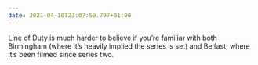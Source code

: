 ```yaml
---
date: 2021-04-10T23:07:59.797+01:00
---
```


Line of Duty is much harder to believe if you’re familiar with both Birmingham (where it’s heavily implied the series is set) and Belfast, where it’s been filmed since series two.
